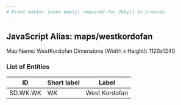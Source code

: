 ```yaml
---
# Front matter (even empty) required for Jekyll to process
---
```


## JavaScript Alias: maps/westkordofan

Map Name: WestKordofan
Dimensions (Width x Height): 1120x1240

### List of Entities

| ID      | Short label | Label                   |
| ------- | ----------- | ----------------------- |
|SD.WK.WK|WK|West Kordofan|
